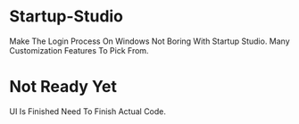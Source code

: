# Startup-Studio
Make The Login Process On Windows Not Boring With Startup Studio. Many Customization Features To Pick From.

# Not Ready Yet
UI Is Finished Need To Finish Actual Code.
